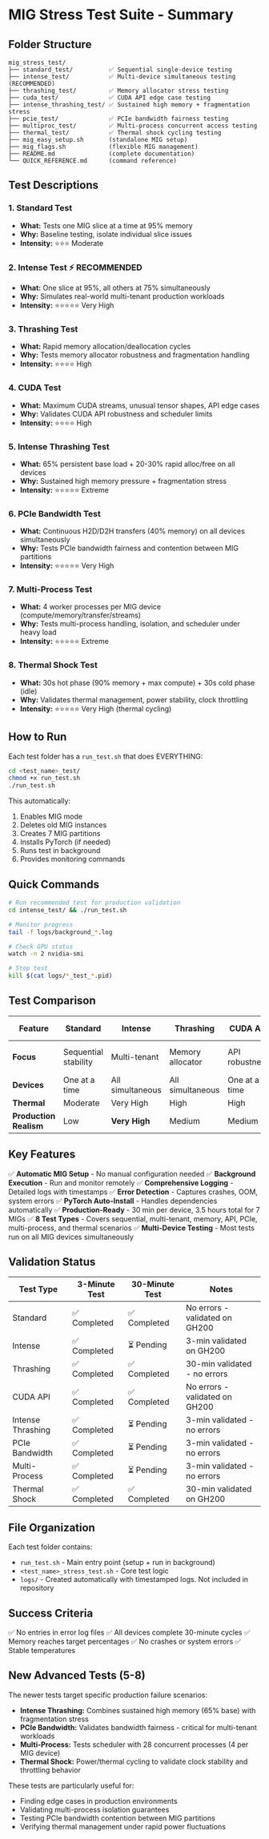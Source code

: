 # MIG Stress Test Suite - Summary

## Folder Structure

```
mig_stress_test/
├── standard_test/          ✅ Sequential single-device testing
├── intense_test/           ✅ Multi-device simultaneous testing (RECOMMENDED)
├── thrashing_test/         ✅ Memory allocator stress testing
├── cuda_test/              ✅ CUDA API edge case testing
├── intense_thrashing_test/ ✅ Sustained high memory + fragmentation stress
├── pcie_test/              ✅ PCIe bandwidth fairness testing
├── multiproc_test/         ✅ Multi-process concurrent access testing
├── thermal_test/           ✅ Thermal shock cycling testing
├── mig_easy_setup.sh       (standalone MIG setup)
├── mig_flags.sh            (flexible MIG management)
├── README.md               (complete documentation)
└── QUICK_REFERENCE.md      (command reference)
```

## Test Descriptions

### 1. Standard Test
- **What:** Tests one MIG slice at a time at 95% memory
- **Why:** Baseline testing, isolate individual slice issues
- **Intensity:** ⭐⭐⭐ Moderate

### 2. Intense Test ⚡ **RECOMMENDED**
- **What:** One slice at 95%, all others at 75% simultaneously
- **Why:** Simulates real-world multi-tenant production workloads
- **Intensity:** ⭐⭐⭐⭐⭐ Very High

### 3. Thrashing Test
- **What:** Rapid memory allocation/deallocation cycles
- **Why:** Tests memory allocator robustness and fragmentation handling
- **Intensity:** ⭐⭐⭐⭐ High

### 4. CUDA Test
- **What:** Maximum CUDA streams, unusual tensor shapes, API edge cases
- **Why:** Validates CUDA API robustness and scheduler limits
- **Intensity:** ⭐⭐⭐⭐ High

### 5. Intense Thrashing Test
- **What:** 65% persistent base load + 20-30% rapid alloc/free on all devices
- **Why:** Sustained high memory pressure + fragmentation stress
- **Intensity:** ⭐⭐⭐⭐⭐ Extreme

### 6. PCIe Bandwidth Test
- **What:** Continuous H2D/D2H transfers (40% memory) on all devices simultaneously
- **Why:** Tests PCIe bandwidth fairness and contention between MIG partitions
- **Intensity:** ⭐⭐⭐⭐⭐ Very High

### 7. Multi-Process Test
- **What:** 4 worker processes per MIG device (compute/memory/transfer/streams)
- **Why:** Tests multi-process handling, isolation, and scheduler under heavy load
- **Intensity:** ⭐⭐⭐⭐⭐ Extreme

### 8. Thermal Shock Test
- **What:** 30s hot phase (90% memory + max compute) + 30s cold phase (idle)
- **Why:** Validates thermal management, power stability, clock throttling
- **Intensity:** ⭐⭐⭐⭐⭐ Very High (thermal cycling)

## How to Run

Each test folder has a `run_test.sh` that does EVERYTHING:

```bash
cd <test_name>_test/
chmod +x run_test.sh
./run_test.sh
```

This automatically:
1. Enables MIG mode
2. Deletes old MIG instances
3. Creates 7 MIG partitions
4. Installs PyTorch (if needed)
5. Runs test in background
6. Provides monitoring commands

## Quick Commands

```bash
# Run recommended test for production validation
cd intense_test/ && ./run_test.sh

# Monitor progress
tail -f logs/background_*.log

# Check GPU status
watch -n 2 nvidia-smi

# Stop test
kill $(cat logs/*_test_*.pid)
```

## Test Comparison

| Feature | Standard | Intense | Thrashing | CUDA API | Intense Thrashing | PCIe | Multi-Process | Thermal |
|---------|----------|---------|-----------|----------|-------------------|------|---------------|---------|
| **Focus** | Sequential stability | Multi-tenant | Memory allocator | API robustness | Sustained pressure | Bandwidth fairness | Multi-process isolation | Thermal mgmt |
| **Devices** | One at a time | All simultaneous | All simultaneous | One at a time | **All simultaneous** | **All simultaneous** | **All simultaneous** | **All simultaneous** |
| **Thermal** | Moderate | Very High | High | High | **Extreme** | **Very High** | **Extreme** | **Very High** |
| **Production Realism** | Low | **Very High** | Medium | Medium | **Very High** | **Very High** | **Very High** | **High** |

## Key Features

✅ **Automatic MIG Setup** - No manual configuration needed
✅ **Background Execution** - Run and monitor remotely
✅ **Comprehensive Logging** - Detailed logs with timestamps
✅ **Error Detection** - Captures crashes, OOM, system errors
✅ **PyTorch Auto-Install** - Handles dependencies automatically
✅ **Production-Ready** - 30 min per device, 3.5 hours total for 7 MIGs
✅ **8 Test Types** - Covers sequential, multi-tenant, memory, API, PCIe, multi-process, and thermal scenarios
✅ **Multi-Device Testing** - Most tests run on all MIG devices simultaneously

## Validation Status

| Test Type | 3-Minute Test | 30-Minute Test | Notes |
|-----------|---------------|----------------|-------|
| Standard | ✅ Completed | ✅ Completed | No errors - validated on GH200 |
| Intense | ✅ Completed | ⏳ Pending | 3-min validated on GH200 |
| Thrashing | ✅ Completed | ✅ Completed | 30-min validated - no errors |
| CUDA API | ✅ Completed | ✅ Completed | No errors - validated on GH200 |
| Intense Thrashing | ✅ Completed | ⏳ Pending | 3-min validated - no errors |
| PCIe Bandwidth | ✅ Completed | ⏳ Pending | 3-min validated - no errors |
| Multi-Process | ✅ Completed | ⏳ Pending | 3-min validated - no errors |
| Thermal Shock | ✅ Completed | ✅ Completed | 30-min validated on GH200 |

## File Organization

Each test folder contains:
- `run_test.sh` - Main entry point (setup + run in background)
- `<test_name>_stress_test.sh` - Core test logic
- `logs/` - Created automatically with timestamped logs. Not included in repository

## Success Criteria

✅ No entries in error log files
✅ All devices complete 30-minute cycles
✅ Memory reaches target percentages
✅ No crashes or system errors
✅ Stable temperatures

## New Advanced Tests (5-8)

The newer tests target specific production failure scenarios:

- **Intense Thrashing:** Combines sustained high memory (65% base) with fragmentation stress
- **PCIe Bandwidth:** Validates bandwidth fairness - critical for multi-tenant workloads
- **Multi-Process:** Tests scheduler with 28 concurrent processes (4 per MIG device)
- **Thermal Shock:** Power/thermal cycling to validate clock stability and throttling behavior

These tests are particularly useful for:
- Finding edge cases in production environments
- Validating multi-process isolation guarantees
- Testing PCIe bandwidth contention between MIG partitions
- Verifying thermal management under rapid power fluctuations